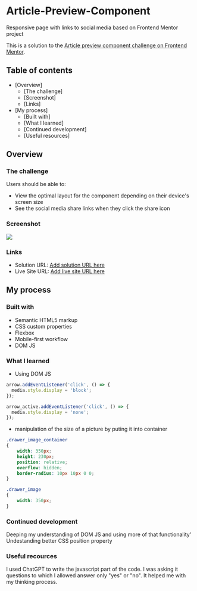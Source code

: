 # Article-Preview-Component
Responsive page with links to social media based on Frontend Mentor project

This is a solution to the [Article preview component challenge on Frontend Mentor](https://www.frontendmentor.io/challenges/article-preview-component-dYBN_pYFT).

## Table of contents

- [Overview]
  - [The challenge]
  - [Screenshot]
  - [Links]
- [My process]
  - [Built with]
  - [What I learned]
  - [Continued development]
  - [Useful resources]

## Overview

### The challenge

Users should be able to:

- View the optimal layout for the component depending on their device's screen size
- See the social media share links when they click the share icon

### Screenshot

![](./screenshot.jpg)

### Links

- Solution URL: [Add solution URL here](https://your-solution-url.com)
- Live Site URL: [Add live site URL here](https://your-live-site-url.com)

## My process

### Built with

- Semantic HTML5 markup
- CSS custom properties
- Flexbox
- Mobile-first workflow
- DOM JS

### What I learned
- Using DOM JS
```js
arrow.addEventListener('click', () => {
  media.style.display = 'block';
});

arrow_active.addEventListener('click', () => {
  media.style.display = 'none';
});
````
- manipulation of the size of a picture by puting it into container
```css
.drawer_image_container
{
    width: 350px;
    height: 230px;
    position: relative;
    overflow: hidden;
    border-radius: 10px 10px 0 0;
}

.drawer_image
{
    width: 350px;
}   
```

### Continued development

Deeping my understanding of DOM JS and using more of that functionality'
Undestanding better CSS position property

### Useful recources

I used ChatGPT to write the javascript part of the code. I was asking it questions to which I allowed answer only "yes" or "no". It helped me with my thinking process.

